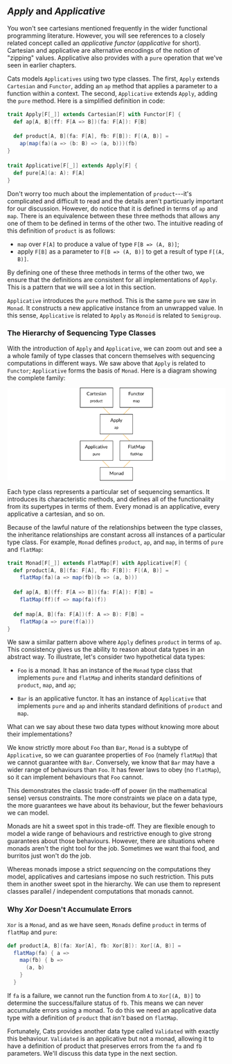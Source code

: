 ## *Apply* and *Applicative*

You won't see cartesians mentioned frequently
in the wider functional programming literature.
However, you will see references to
a closely related concept called an *applicative functor*
(*applicative* for short).
Cartesian and applicative are alternative encodings
of the notion of "zipping" values.
Applicative also provides with a `pure` operation
that we've seen in earlier chapters.

Cats models `Applicatives` using two type classes.
The first, `Apply` extends `Cartesian` and `Functor`,
adding an `ap` method that applies a parameter
to a function within a context.
The second, `Applicative` extends `Apply`,
adding the `pure` method.
Here is a simplified definition in code:

```scala
trait Apply[F[_]] extends Cartesian[F] with Functor[F] {
  def ap[A, B](ff: F[A => B])(fa: F[A]): F[B]

  def product[A, B](fa: F[A], fb: F[B]): F[(A, B)] =
    ap(map(fa)(a => (b: B) => (a, b)))(fb)
}

trait Applicative[F[_]] extends Apply[F] {
  def pure[A](a: A): F[A]
}
```

Don't worry too much about the implementation of `product`---it's
complicated and difficult to read
and the details aren't particuarly important for our discussion.
However, do notice that it is defined in terms of `ap` and `map`.
There is an equivalence between these three methods that
allows any one of them to be defined in terms of the other two.
The intuitive reading of this definition of `product` is as follows:

- `map` over `F[A]` to produce a value of type `F[B => (A, B)]`;
- apply `F[B]` as a parameter to `F[B => (A, B)]`
  to get a result of type `F[(A, B)]`.

By defining one of these three methods in terms of the other two,
we ensure that the definitions are consistent
for all implementations of `Apply`.
This is a pattern that we will see a lot in this section.

`Applicative` introduces the `pure` method.
This is the same `pure` we saw in `Monad`.
It constructs a new applicative instance from an unwrapped value.
In this sense, `Applicative` is related to `Apply`
as `Monoid` is related to `Semigroup`.

### The Hierarchy of Sequencing Type Classes

With the introduction of `Apply` and `Applicative`,
we can zoom out and see a a whole family of type classes
that concern themselves with sequencing computations in different ways.
We saw above that `Apply` is related to `Functor`;
`Applicative` forms the basis of `Monad`.
Here is a diagram showing the complete family:

![Monad type class hierarchy](src/raw/applicatives/hierarchy.png)

Each type class represents a particular set of sequencing semantics.
It introduces its characteristic methods,
and defines all of the functionality from its supertypes in terms of them.
Every monad is an applicative, every applicative a cartesian, and so on.

Because of the lawful nature of the relationships between the type classes,
the inheritance relationships are constant across all instances of a particular type class.
For example, `Monad` defines `product`, `ap`, and `map`, in terms of `pure` and `flatMap`:

```scala
trait Monad[F[_]] extends FlatMap[F] with Applicative[F] {
  def product[A, B](fa: F[A], fb: F[B]): F[(A, B)] =
    flatMap(fa)(a => map(fb)(b => (a, b)))

  def ap[A, B](ff: F[A => B])(fa: F[A]): F[B] =
    flatMap(ff)(f => map(fa)(f))

  def map[A, B](fa: F[A])(f: A => B): F[B] =
    flatMap(a => pure(f(a)))
}
```

We saw a similar pattern above where `Apply` defines `product` in terms of `ap`.
This consistency gives us the ability to reason about data types in an abstract way.
To illustrate, let's consider two hypothetical data types:

- `Foo` is a monad.
  It has an instance of the `Monad` type class
  that implements `pure` and `flatMap`
  and inherits standard definitions of `product`, `map`, and `ap`;

- `Bar` is an applicative functor.
  It has an instance of `Applicative`
  that implements `pure` and `ap`
  and inherits standard definitions of `product` and `map`.

What can we say about these two data types
without knowing more about their implementations?

We know strictly more about `Foo` than `Bar`,
`Monad` is a subtype of `Applicative`,
so we can guarantee properties of `Foo` (namely `flatMap`)
that we cannot guarantee with `Bar`.
Conversely, we know that `Bar`
may have a wider range of behaviours than `Foo`.
It has fewer laws to obey (no `flatMap`),
so it can implement behaviours that `Foo` cannot.

This demonstrates the classic trade-off of power
(in the mathematical sense) versus constraints.
The more constraints we place on a data type,
the more guarantees we have about its behaviour,
but the fewer behaviours we can model.

Monads are hit a sweet spot in this trade-off.
They are flexible enough to model a wide range of behaviours
and restrictive enough to give strong guarantees about those behaviours.
However, there are situations where monads aren't the right tool for the job.
Sometimes we want thai food, and burritos just won't do the job.

Whereas monads impose a strict *sequencing* on the computations they model,
applicatives and cartesians impose no such restriction.
This puts them in another sweet spot in the hierarchy.
We can use them to represent classes parallel / independent computations
that monads cannot.

### Why *Xor* Doesn't Accumulate Errors

`Xor` is a `Monad`, and as we have seen,
`Monads` define `product` in terms of `flatMap` and `pure`:

```scala
def product[A, B](fa: Xor[A], fb: Xor[B]): Xor[(A, B)] =
  flatMap(fa) { a =>
    map(fb) { b =>
      (a, b)
    }
  }
```

If `fa` is a failure, we cannot run the function from `A` to `Xor[(A, B)]`
to determine the success/failure status of `fb`.
This means we can never accumulate errors using a monad.
To do this we need an applicative data type
with a definition of `product` that *isn't* based on `flatMap`.

Fortunately, Cats provides another data type called `Validated`
with exactly this behaviour.
`Validated` is an applicative but not a monad,
allowing it to have a definition of product that preserves errors
from the `fa` and `fb` parameters.
We'll discuss this data type in the next section.
